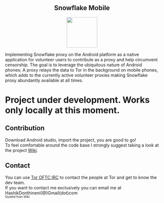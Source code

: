 <div  align="center"> <h2>Snowflake Mobile</h2> </div>

<div  align="center">
<img  width="100"  height="100"  src="https://gitweb.torproject.org/pluggable-transports/snowflake-webext.git/plain/static/assets/status-on.svg">
</div>

Implementing Snowflake proxy on the Android platform as a native application for volunteer users to contribute as a proxy and help circumvent censorship. The goal is to leverage the ubiquitous nature of Android phones; A proxy relays the data to Tor in the background on mobile phones, which adds to the currently active volunteer proxies making Snowflake proxy abundantly available at all times.

# Project under development. Works only locally at this moment.

## Contribution
Download Android studio, import the project, you are good to go! \
To feel comfortable around the code base I strongly suggest taking a look at the project [Wiki](https://gitlab.torproject.org/tpo/anti-censorship/pluggable-transports/snowflake-mobile/-/wikis/home).

## Contact  
You can use [Tor OFTC IRC](https://www.torproject.org/contact/) to contact the people at Tor and get to know the dev team.  
If you want to contact me exclusively you can email me at HashikDonthineni(@)Gmail(dot)com \
<sub> <sub>Quoted from Wiki</sub></sub> 

